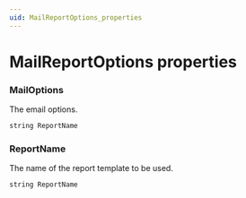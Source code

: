 ```yaml
---
uid: MailReportOptions_properties
---
```


# MailReportOptions properties

### MailOptions

The email options.

```txt
string ReportName
```

### ReportName

The name of the report template to be used.

```txt
string ReportName
```
